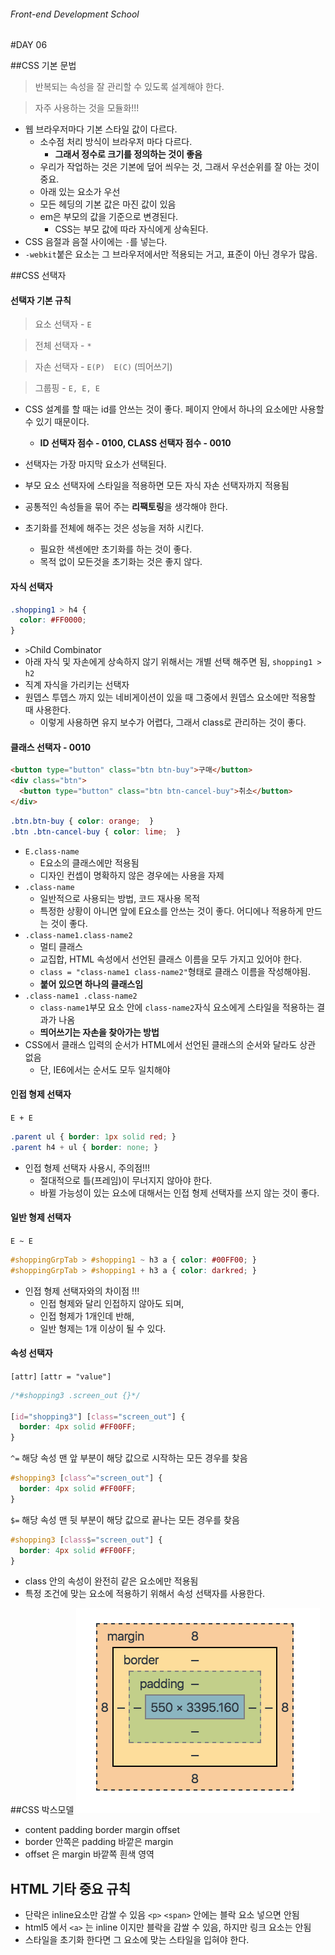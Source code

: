 ###### Front-end Development School

#DAY 06

##CSS 기본 문법
> 반복되는 속성을 잘 관리할 수 있도록 설계해야 한다.

> 자주 사용하는 것을 모듈화!!!

- 웹 브라우저마다 기본 스타일 값이 다르다.
  - 소수점 처리 방식이 브라우저 마다 다르다. 
      - **그래서 정수로 크기를 정의하는 것이 좋음**
  - 우리가 작업하는 것은 기본에 덮어 씌우는 것, 그래서 우선순위를 잘 아는 것이 중요.
  - 아래 있는 요소가 우선
  - 모든 헤딩의 기본 값은 마진 값이 있음
  - em은 부모의 값을 기준으로 변경된다.
      - CSS는 부모 값에 따라 자식에게 상속된다.
- CSS 음절과 음절 사이에는 `-`를 넣는다.
- `-webkit`붙은 요소는 그 브라우저에서만 적용되는 거고, 표준이 아닌 경우가 많음.

##CSS 선택자
#### 선택자 기본 규칙
> 요소 선택자  -  `E`

> 전체 선택자  -  `*`

> 자손 선택자  -  `E(P)  E(C)` (띄어쓰기)

> 그룹핑 - `E, E, E`

- CSS 설계를 할 때는 id를 안쓰는 것이 좋다. 페이지 안에서 하나의 요소에만 사용할 수 있기 때문이다.
    - **ID 선택자 점수 - 0100, CLASS 선택자 점수 - 0010**
- 선택자는 가장 마지막 요소가 선택된다.
- 부모 요소 선택자에 스타일을 적용하면 모든 자식 자손 선택자까지 적용됨

- 공통적인 속성들을 묶어 주는 **리팩토링**을 생각해야 한다.

- 초기화를 전체에 해주는 것은 성능을 저하 시킨다.
    - 필요한 색센에만 초기화를 하는 것이 좋다.
    - 목적 없이 모든것을 초기화는 것은 좋지 않다.

#### 자식 선택자

```css
.shopping1 > h4 {
  color: #FF0000;
}
```

- ` > `Child Combinator
- 아래 자식 및 자손에게 상속하지 않기 위해서는 개별 선택 해주면 됨,  `shopping1 > h2` 
- 직계 자식을 가리키는 선택자
- 원뎁스 투뎁스 까지 있는 네비게이션이 있을 때 그중에서  원뎁스 요소에만 적용할 때 사용한다.
    - 이렇게 사용하면 유지 보수가 어렵다, 그래서 class로 관리하는 것이 좋다.


#### 클래스 선택자  -  0010

```html
<button type="button" class="btn btn-buy">구매</button>
<div class="btn">
  <button type="button" class="btn btn-cancel-buy">취소</button>
</div>
```

```css
.btn.btn-buy { color: orange;  }
.btn .btn-cancel-buy { color: lime;  }
```

- `E.class-name `
    - E요소의 클래스에만 적용됨 
    - 디자인 컨셉이 명확하지 않은 경우에는 사용을 자제
- `.class-name`  
    - 일반적으로 사용되는 방법, 코드 재사용 목적
    - 특정한 상황이 아니면 앞에 E요소를 안쓰는 것이 좋다. 어디에나 적용하게 만드는 것이 좋다.
- `.class-name1.class-name2`  
    - 멀티 클래스
    - 교집합, HTML 속성에서 선언된 클래스 이름을 모두 가지고 있어야 한다.
    - `class = "class-name1 class-name2"`형태로 클래스 이름을 작성해야됨.
    - **붙어 있으면 하나의 클래스임**
- `.class-name1 .class-name2`  
    - `class-name1`부모 요소 안에 `class-name2`자식 요소에게 스타일을 적용하는 결과가 나옴
    - **띄어쓰기는 자손을 찾아가는 방법**
- CSS에서 클래스 입력의 순서가 HTML에서 선언된 클래스의 순서와 달라도 상관 없음
    - 단, IE6에서는 순서도 모두 일치해야 


#### 인접 형제 선택자 
`E + E`
```css
.parent ul { border: 1px solid red; }
.parent h4 + ul { border: none; }
```
- 인접 형제 선택자 사용시, 주의점!!!
    - 절대적으로 틀(프레임)이 무너지지 않아야 한다.
    - 바뀔 가능성이 있는 요소에 대해서는 인접 형제 선택자를 쓰지 않는 것이 좋다.


#### 일반 형제 선택자
`E ~ E`
```css
#shoppingGrpTab > #shopping1 ~ h3 a { color: #00FF00; }
#shoppingGrpTab > #shopping1 + h3 a { color: darkred; }
```
- 인접 형제 선택자와의 차이점 !!!
    - 인접 형제와 달리 인접하지 않아도 되며, 
    - 인접 형제가 1개인데 반해,
    - 일반 형제는 1개 이상이 될 수 있다.


#### 속성 선택자
`[attr]`
`[attr = "value"]`
```css
/*#shopping3 .screen_out {}*/

[id="shopping3"] [class="screen_out"] {
  border: 4px solid #FF00FF;
}
```

`^=` 해당 속성 맨 앞 부분이 해당 값으로 시작하는 모든 경우를 찾음
```css
#shopping3 [class^="screen_out"] {
  border: 4px solid #FF00FF;
}
```

`$=` 해당 속성 맨 뒷 부분이 해당 값으로 끝나는 모든 경우를 찾음
```css
#shopping3 [class$="screen_out"] {
  border: 4px solid #FF00FF;
}
```
- class 안의 속성이 완전히 같은 요소에만 적용됨
- 특정 조건에 맞는 요소에 적용하기 위해서 속성 선택자를 사용한다.


##CSS 박스모델
![박스모델](../ASSETS/boxmodel.png)
 - content padding border margin offset
 - border 안쪽은 padding 바깥은 margin
 - offset 은 margin 바깥쪽 흰색 영역

## HTML 기타 중요 규칙
- 단락은 inline요소만 감쌀 수 있음 `<p>` `<span>` 안에는 블락 요소 넣으면 안됨
- html5 에서 `<a>` 는 inline 이지만 블락을 감쌀 수 있음, 하지만 링크 요소는 안됨
- 스타일을 초기화 한다면 그 요소에 맞는 스타일을 입혀야 한다.




